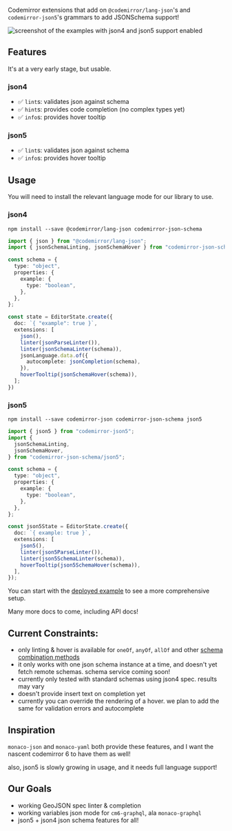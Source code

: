 Codemirror extensions that add on `@codemirror/lang-json`'s and `codemirror-json5`'s grammars to add JSONSchema support!

![screenshot of the examples with json4 and json5 support enabled](./dev/public/example.png)

## Features

It's at a very early stage, but usable.

### json4

- ✅ `lint`s: validates json against schema
- ✅ `hint`s: provides code completion (no complex types yet)
- ✅ `info`s: provides hover tooltip

### json5

- ✅ `lint`s: validates json against schema
- ✅ `info`s: provides hover tooltip

## Usage

You will need to install the relevant language mode for our library to use.

### json4

```
npm install --save @codemirror/lang-json codemirror-json-schema
```

```ts
import { json } from "@codemirror/lang-json";
import { jsonSchemaLinting, jsonSchemaHover } from "codemirror-json-schema";

const schema = {
  type: "object",
  properties: {
    example: {
      type: "boolean",
    },
  },
};

const state = EditorState.create({
  doc: `{ "example": true }`,
  extensions: [
    json(),
    linter(jsonParseLinter()),
    linter(jsonSchemaLinter(schema)),
    jsonLanguage.data.of({
      autocomplete: jsonCompletion(schema),
    }),
    hoverTooltip(jsonSchemaHover(schema)),
  ];
})
```

### json5

```
npm install --save codemirror-json codemirror-json-schema json5
```

```ts
import { json5 } from "codemirror-json5";
import {
  jsonSchemaLinting,
  jsonSchemaHover,
} from "codemirror-json-schema/json5";

const schema = {
  type: "object",
  properties: {
    example: {
      type: "boolean",
    },
  },
};

const json5State = EditorState.create({
  doc: `{ example: true }`,
  extensions: [
    json5(),
    linter(json5ParseLinter()),
    linter(json5SchemaLinter(schema)),
    hoverTooltip(json5SchemaHover(schema)),
  ],
});
```

You can start with the [deployed example](https://github.com/acao/cm6-json-schema/blob/main/dev/index.ts) to see a more comprehensive setup.

Many more docs to come, including API docs!

## Current Constraints:

- only linting & hover is available for `oneOf`, `anyOf`, `allOf` and other [schema combination methods](https://json-schema.org/understanding-json-schema/reference/combining.html)
- it only works with one json schema instance at a time, and doesn't yet fetch remote schemas. schema service coming soon!
- currently only tested with standard schemas using json4 spec. results may vary
- doesn't provide insert text on completion yet
- currently you can override the rendering of a hover. we plan to add the same for validation errors and autocomplete

## Inspiration

`monaco-json` and `monaco-yaml` both provide these features, and I want the nascent codemirror 6 to have them as well!

also, json5 is slowly growing in usage, and it needs full language support!

## Our Goals

- working GeoJSON spec linter & completion
- working variables json mode for `cm6-graphql`, ala `monaco-graphql`
- json5 + json4 json schema features for all!
